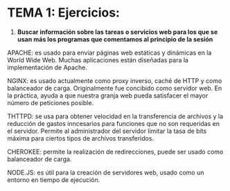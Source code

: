 
# TEMA 1: Ejercicios:


1. **Buscar información sobre las tareas o servicios web para los que se usan más los programas que comentamos al principio de la sesión**


APACHE: es usado para enviar páginas web estáticas y dinámicas en la World Wide Web. Muchas aplicaciones están diseñadas para la implementación de Apache.


NGINX: es usado actualmente como proxy inverso, caché de HTTP y como balanceador de carga. Originalmente fue concibido como servidor web. En la práctica, ayuda a que nuestra granja web pueda satisfacer el mayor número de peticiones posible.


THTTPD: se usa para obtener velocidad en la transferencia de archivos y la reducción de gastos inncesarios para funciones que no son requeridas en el servidor. Permite al administrador del servidor limitar la tasa de bits máxima para ciertos tipos de archivos transferidos.


CHEROKEE: permite la realización de redirecciones, puede ser usado como balanceador de carga. 


NODE.JS: es útil para la creación de servidores web, usado como un entorno en tiempo de ejecución.
